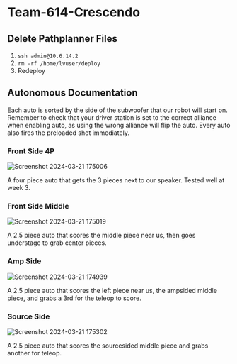 ﻿# Team-614-Crescendo

## Delete Pathplanner Files
1. `ssh admin@10.6.14.2`
2. `rm -rf /home/lvuser/deploy`
3. Redeploy

## Autonomous Documentation
Each auto is sorted by the side of the subwoofer that our robot will start on.
Remember to check that your driver station is set to the correct alliance when enabling auto, as using the wrong alliance will flip the auto. Every auto also fires the preloaded shot immediately.

### Front Side 4P

![Screenshot 2024-03-21 175006](https://github.com/team614frc/Team-614-Crescendo/assets/102235153/9dffebad-103d-429b-9ecd-c510db917fb6)

A four piece auto that gets the 3 pieces next to our speaker. Tested well at week 3.

### Front Side Middle

![Screenshot 2024-03-21 175019](https://github.com/team614frc/Team-614-Crescendo/assets/102235153/3546cc26-8220-48c9-b1fb-9db4a081a873)

A 2.5 piece auto that scores the middle piece near us, then goes understage to grab center pieces.

### Amp Side

![Screenshot 2024-03-21 174939](https://github.com/team614frc/Team-614-Crescendo/assets/102235153/dedeb56c-34ef-49f0-bc88-cc92132fdb00)

A 2.5 piece auto that scores the left piece near us, the ampsided middle piece, and grabs a 3rd for the teleop to score.

### Source Side

![Screenshot 2024-03-21 175302](https://github.com/team614frc/Team-614-Crescendo/assets/102235153/1d4665d5-305a-4c1c-a0a3-122789ff2b97)

A 2.5 piece auto that scores the sourcesided middle piece and grabs another for teleop.
